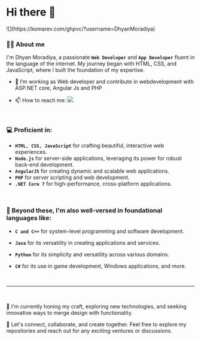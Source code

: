  <h1>Hi there 👋</center></h1>
![](https://komarev.com/ghpvc/?username=DhyanMoradiya)
 
 ### 👨‍💻 About me

 I'm Dhyan Moradiya, a passionate **`Web Developer`** and **`App Developer`** fluent in the language of the internet. My journey began with HTML, CSS, 
 and JavaScript, where I built the foundation of my expertise.

- 🔭 I’m working as Web developer and contribute in webdevelopment with ASP.NET core, Angular Js and PHP
- 📫 How to reach me: [<img src="https://img.shields.io/badge/LilnkedIn-  -f39f37"></img>](https://www.linkedin.com/in/dhyan-moradiya-850147246)

  <br>
### 💻 Proficient in:

- **`HTML, CSS, JavaScript`** for crafting beautiful, interactive web experiences.
- **`Node.js`** for server-side applications, leveraging its power for robust back-end development.
- **`AngularJS`** for creating dynamic and scalable web applications.
- **`PHP`** for server scripting and web development.
- **`.NET Core 7`** for high-performance, cross-platform applications.

<br>

### 🌟 Beyond these, I'm also well-versed in foundational languages like:
- **`C and C++`** for system-level programming and software development.
- **`Java`** for its versatility in creating applications and services.
- **`Python`** for its simplicity and versatility across various domains.
- **`C#`** for its use in game development, Windows applications, and more.

  <!--  <br>
    <hr>
    <br>

   ### 🛠 Languages and Tools:
  <p>
    <img src="https://storage.googleapis.com/cms-storage-bucket/ec64036b4eacc9f3fd73.svg"></img>
    <img src="https://angular.io/assets/images/logos/angular/logo-nav@2x.png"></img>
    <img src="https://upload.wikimedia.org/wikipedia/commons/2/2c/Visual_Studio_Icon_2022.svg"></img>
    <img src="https://upload.wikimedia.org/wikipedia/commons/2/2c/Visual_Studio_Icon_2022.svg"></img>
    <img src="https://upload.wikimedia.org/wikipedia/commons/2/2c/Visual_Studio_Icon_2022.svg"></img>
    <img src="https://upload.wikimedia.org/wikipedia/commons/2/2c/Visual_Studio_Icon_2022.svg"></img>
    <img src="https://upload.wikimedia.org/wikipedia/commons/2/2c/Visual_Studio_Icon_2022.svg"></img>
    <img src="https://upload.wikimedia.org/wikipedia/commons/2/2c/Visual_Studio_Icon_2022.svg"></img>
  </p>-->

<br>
<hr>
<br>

 🚀 I'm currently honing my craft, exploring new technologies, and seeking innovative ways to merge design with functionality.

🔗 Let's connect, collaborate, and create together. Feel free to explore my repositories and reach out for any exciting ventures or discussions.
<!--
**DhyanMoradiya/DhyanMoradiya** is a ✨ _special_ ✨ repository because its `README.md` (this file) appears on your GitHub profile.

Here are some ideas to get you started:

- 🔭 I’m working as Web developer and contrinute in webdevelopment with ASP.NET core, Angular Js and PHP
- 🌱 I’m currently learning ...
- 👯 I’m looking to collaborate on ...
- 🤔 I’m looking for help with ...
- 💬 Ask me about ...
- 📫 How to reach me: ![Dhyan](https://github.com/DhyanMoradiya/DhyanMoradiya/assets/112186465/769a0c80-3741-49ec-b259-bbc6082dd55c)[https://www.linkedin.com/in/dhyan-moradiya-850147246]
- 😄 Pronouns: ...
- ⚡ Fun fact: ...
-->


